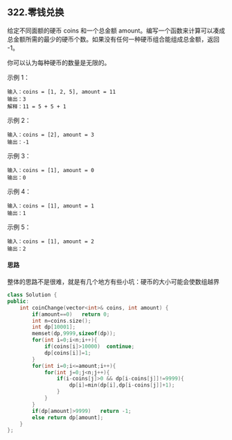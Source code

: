 ## 322.零钱兑换

给定不同面额的硬币 coins 和一个总金额 amount。编写一个函数来计算可以凑成总金额所需的最少的硬币个数。如果没有任何一种硬币组合能组成总金额，返回 -1。

你可以认为每种硬币的数量是无限的。

示例 1：
```
输入：coins = [1, 2, 5], amount = 11
输出：3 
解释：11 = 5 + 5 + 1
```
示例 2：
```
输入：coins = [2], amount = 3
输出：-1
```
示例 3：
```
输入：coins = [1], amount = 0
输出：0
```
示例 4：
```
输入：coins = [1], amount = 1
输出：1
```
示例 5：
```
输入：coins = [1], amount = 2
输出：2
```

#### 思路

整体的思路不是很难，就是有几个地方有些小坑：硬币的大小可能会使数组越界

```c++
class Solution {
public:
    int coinChange(vector<int>& coins, int amount) {
        if(amount==0)   return 0;
        int n=coins.size();
        int dp[10001];
        memset(dp,9999,sizeof(dp));
        for(int i=0;i<n;i++){
            if(coins[i]>10000)  continue;
            dp[coins[i]]=1;
        }
        for(int i=0;i<=amount;i++){
            for(int j=0;j<n;j++){
                if(i-coins[j]>0 && dp[i-coins[j]]!=9999){
                    dp[i]=min(dp[i],dp[i-coins[j]]+1);
                }
            }
        }
        if(dp[amount]>9999)   return -1;
        else return dp[amount];
    }
};
```


